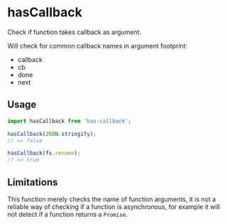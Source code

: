 hasCallback
===========

Check if function takes callback as argument.

Will check for common callback names in argument footprint:
- callback
- cb
- done
- next

Usage
-----

```js
import hasCallback from 'has-callback';

hasCallback(JSON.stringify);
// => false

hasCallback(fs.rename);
// => true
```

Limitations
-----------

This function merely checks the name of function arguments, it is not a reliable
way of checking if a function is asynchronous, for example it will not detect if
a function returns a `Promise`.
